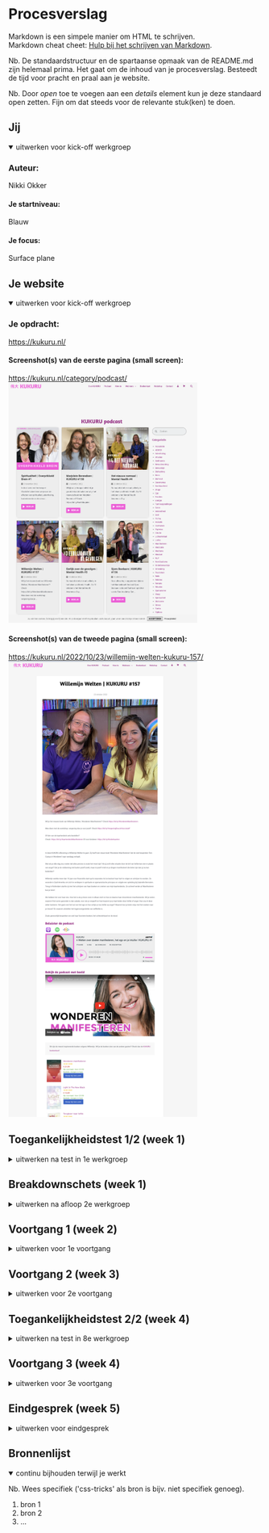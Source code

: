 # Procesverslag
Markdown is een simpele manier om HTML te schrijven.  
Markdown cheat cheet: [Hulp bij het schrijven van Markdown](https://github.com/adam-p/markdown-here/wiki/Markdown-Cheatsheet).

Nb. De standaardstructuur en de spartaanse opmaak van de README.md zijn helemaal prima. Het gaat om de inhoud van je procesverslag. Besteedt de tijd voor pracht en praal aan je website.

Nb. Door *open* toe te voegen aan een *details* element kun je deze standaard open zetten. Fijn om dat steeds voor de relevante stuk(ken) te doen.





## Jij

<details open>
  <summary>uitwerken voor kick-off werkgroep</summary>

  ### Auteur:
  Nikki Okker

  #### Je startniveau:
  Blauw

  #### Je focus:
  Surface plane
 
</details>





## Je website

<details open>
  <summary>uitwerken voor kick-off werkgroep</summary>

  ### Je opdracht:
  https://kukuru.nl/

  #### Screenshot(s) van de eerste pagina (small screen): 
  https://kukuru.nl/category/podcast/
  <img src="readme-images/kukuru1.png" width="375px" alt="Screenshot van de podcast pagina">

  #### Screenshot(s) van de tweede pagina (small screen):
  https://kukuru.nl/2022/10/23/willemijn-welten-kukuru-157/
  <img src="readme-images/kukuru2.png" width="375px" alt="Screenshot van de sprekers pagina">
 
</details>



## Toegankelijkheidstest 1/2 (week 1)

<details>
  <summary>uitwerken na test in 1e werkgroep</summary>

  ### Bevindingen van Kukuru test
  Lijst met je bevindingen die in de test naar voren kwamen:

  #### Screenreader
  Hier korte omschrijving (met indien nodig afbeeldingen)

  Pagina 1: Podcasts
  Bevinding 1: Wanneer ik de Kukuru site open op de homepagina, dan kan ik wél de screenreader starten. Wanneer ik de 'podcast' pagina open en dan pas de     
  screenreader start, dan doet de screenreader het niet. Het zegt steeds "dat je niet naar de content kan komen". Ik moet echt op de homepagina starten met de 
  screenreader, want de screenreader doet het niet op andere pagina's als je ermee start. 
  Bevinding 2: De titel van Kukuru podcasts pagina heeft een gekke titel, je kunt namelijk op deze pagina door de afleveringen heen scrollen. Kukuru is al een podcast, dus ik zou de naam van deze pagina veranderen naar 'podcast afleveringen of kukuru afleveringen'. 
  Bevinding 3: Wanneer je bij de eerste box met content aankomt van één van de afleveringen, dan zegt de website: 'Linkbox' en daarna 'link 2'. Dit zou efficienter en duidelijker kunnen, want het linkt beide naar dezelfde aflevering, alleen de tweede link is eigenlijk een afbeelding. De alt-tekst heirvan zou afbeelding van Giel en Charlotte Labee kunnen zin.
  Bevinding 4: Bij de knop 'Bekijk', zegt de reader dat het een link is, maar het is eigenlijk een knop. Daarbij is de tekst misleidend, want je krijgt alleen de aflevering te lezen, en te horen en je kunt niet echt wat zien alsin dat je direct de beelden van de podcast krijgt of dat je direct de podcast gast hoort praten.
  Bevinding 5: Bij categorieën wordt er de heletijd '.' opsommingsteken gezegd, terwijl dit ook efficienter kan, want nu hoor je steeds: opsommingsteken dit, opsommingsteken dat.. Terwijl je alleen de categorieen wilt horen en niet de geheletijd het woord 'opsommingsteken'. 
  Bevinding 6: De titel 'De populairste kukuru podcasts, zou ik veranderen naar: de populairste afleveringen. 

  Pagina 2: Podcast met Willemijn Welten
  Bevinding 1: Wanneer je door deze pagina heen scrolt, kom je bij de datum van de aflevering. Daar wordt gezegd dat het een lijst is met 1 item. Maar het is geen lijst. Dit is gek gecodeerd. 
  Bevinding 2: De afbeelding wordt gek omschreven op deze pagina. Hier zou ik een tekst als alt-tekst bijzetten met "Afbeelding aflevering met Willemijn Welten". 
  Bevinding 3: Beluister podcast Spotify kan niet met enter. 
  Bevinding 4: Beluister podcast met YouTube kan niet met screenreader. 
  Bevinding 5: Er is een boekenkopje dat mist voor het vinden van de boeken die Willemijn het leukste vind. 
  Bevinding 6: Banner link Storytel x Kukuru zou je betere alt-tekst kunnen neerzetten. 


  #### Muis en Toetsenbord 
  Je kunt bij met tab niet terug door de website heen. Het is duidelijk wat geselecteerd is, wat de focusstand is, alleen visueel wel erg beperkt, gezien je alleen een paar stippel lijntjes ziet. Voor het navigatie menu maakt dit niet uit, maar voor de contentblokken is het erg onduidelijk. Dit kun je oplossen door het visueel dikker of qua kleur duidelijker te maken. Dit geldt vervolgens ook voor alle content op beide pagina's wanneer je er met tab doorheen gaat is het niet dudielijk waar je je precies bevind. De pijltjes werken ook niet alleen tab. 

  #### Motoriek (shocks, elastiekjes)
  Elastiekjes: De elastiekjes zijn geen pretje. Je kunt je handen lastig bewegen, waardoor je minder snel van de ene kant naar de andere kant van de pagina kunt. Daarnaast is klikken ook moeilijker. Toch lukt het aardig, want de kukuru site heeft veel links en knoppen om je doel te bereiken. Wat beter kan is content krachtiger neerzetten, waardoor je minder van onder naar boven hoeft te scrollen. Zo kun je sneller in een kortere sleeptijd op de items (content) van de site klikken.

  Shocks: Grotere knoppen kunnen helpen om minder specifiek te hoeven klikken. Door het shokken kun je minder goed op iets klikken. Grotere vlakken om te klikken helpt dan. Maar bij de website van Kukuru is dat al goed geregeld, je kunt klikken op de titel, de afbeelding, de knop. Alles is inprincipe gelinkt. Alleen de kleinere linkjes zijn lastiger in bijvoorbeeld een tekst. 

  #### Visueel (brillen, contrast, kleurenblind, dark/light). 
  Contrast: Er is weinig contrast wanneer je kleurenblind bent in de site. Dit kunnen we oplossen door meer verschil in kleurgebruik of donkere en lichtere kleuren. Toch is de site voor mensen die visueel niet belemmert worden wel mooi. Het roze op het wit brengt veel contrast. De titels en buttons zouden daarintegen ander vormgegeven kunnenn worden. 

  Kleurenblind: Titels en knoppen zijn qua kleur als je kleurenblind bent erg hetzelfde, er zit weinig contrast in. Het blijft visueel wel behapbaar als in dat het niet te druk is om de site te bekijken. Wat ik zou doen is de knoppen donkerder maken. (= Blue Cone Monochromacy / Achromatomaly). In zwart/wit zie je geen contrast(= Monochromacy / Achromatopsia). Links vallen weg (= Green-Blind / Deuteranopia / Red-Blind / Protanopia). 

  Dark/Light mode: Kukuru heeft geen eigen darkmode op de site. Wanneer je zelf darkmode aanzet veranderd de site niet mee. Dit is erg fel wanneer je het 's avonds bekijkt. Een hoofdpijn kleur qua licht. Dit kunnen we oplossen met een darkmode. 

  Brillen: De website met vlekjes is minder benaderbaar, dan als zonder maar nog steeds goed goed leesbaar. De fonts ook. Hier zou ik niet veel aan aanpassen. De bril met de vlek in het midden was alsof je naar buiten keek. Want in het midden zie je een grote zwarte vlek, dus je moest om die vlek heen kijken. Je zag dan wel wat, maar alleen door het bewegen van je hoofd en niet door je ogen. De site zou je dan met kolommen kunnen indelen en korter en krachtiger de content weergeven. 

</details>



## Breakdownschets (week 1)

<details>
  <summary>uitwerken na afloop 2e werkgroep</summary>

  ### de hele pagina: 
  <img src="readme-images/dummy-plaatje.jpg" width="375px" alt="breakdown van de hele pagina">

  ### dynamisch deel (bijv menu): 
  <img src="readme-images/dummy-plaatje.jpg" width="375px" alt="breakdown van een dynamisch deel">

  ### wellicht nog een dynamisch deel (bijv filter): 
  <img src="readme-images/dummy-plaatje.jpg" width="375px" alt="breakdown van nog een dynamisch deel">

</details>





## Voortgang 1 (week 2)

<details>
  <summary>uitwerken voor 1e voortgang</summary>

  ### Stand van zaken
  hier dit ging goed & dit was lastig (neem ook screenshots op van delen van je website en code)


  ### Agenda voor meeting
  samen met je groepje opstellen

  | student 1      | student 2          | student 3    | student 4        |
  | ---            | ---                | ---          | ---              |
  | dit bespreken  | en dit             | en ik dit    | en dan ik dat    |
  | en dat ook nog | dit als er tijd is | nog een punt | dit wil ik zeker |
  | ...            | ...                | ...          | ...              |


  ### Verslag van meeting
  hier na afloop snel de uitkomsten van de meeting vastleggen

  - punt 1
  - punt 2
  - nog een punt
  - ...

</details>





## Voortgang 2 (week 3)

<details>
  <summary>uitwerken voor 2e voortgang</summary>

  ### Stand van zaken
  hier dit ging goed & dit was lastig (neem ook screenshots op van delen van je website en code)


  ### Agenda voor meeting
  samen met je groepje opstellen

  | student 1      | student 2          | student 3    | student 4        |
  | ---            | ---                | ---          | ---              |
  | dit bespreken  | en dit             | en ik dit    | en dan ik dat    |
  | en dat ook nog | dit als er tijd is | nog een punt | dit wil ik zeker |
  | ...            | ...                | ...          | ...              |


  ### Verslag van meeting
  hier na afloop snel de uitkomsten van de meeting vastleggen

  - punt 1
  - punt 2
  - nog een punt
- ...

</details>





## Toegankelijkheidstest 2/2 (week 4)

<details>
  <summary>uitwerken na test in 8e werkgroep</summary>

  ### Bevindingen
  Lijst met je bevindingen die in de test naar voren kwamen (geef ook aan wat er verbeterd is):

  #### Screenreader
  Hier korte omschrijving (met indien nodig afbeeldingen)

  Hier een omschrijving van hoe het opgelost kan worden (met indien nodig afbeeldingen)


  #### Muis en Toetsenbord 
  Hier korte omschrijving (met indien nodig afbeeldingen)

  Hier een omschrijving van hoe het opgelost kan worden (met indien nodig afbeeldingen)


  #### Motoriek (shocks, elastiekjes)
  Hier korte omschrijving (met indien nodig afbeeldingen)

  Hier een omschrijving van hoe het opgelost kan worden (met indien nodig afbeeldingen)


  #### Visueel (brillen, contrast, kleurenblind, dark/light). 
  Hier korte omschrijving (met indien nodig afbeeldingen)

  Hier een omschrijving van hoe het opgelost kan worden (met indien nodig afbeeldingen)

</details>





## Voortgang 3 (week 4)

<details>
  <summary>uitwerken voor 3e voortgang</summary>

  ### Stand van zaken
  hier dit ging goed & dit was lastig (neem ook screenshots op van delen van je website en code)


  ### Agenda voor meeting
  samen met je groepje opstellen

  | student 1      | student 2          | student 3    | student 4        |
  | ---            | ---                | ---          | ---              |
  | dit bespreken  | en dit             | en ik dit    | en dan ik dat    |
  | en dat ook nog | dit als er tijd is | nog een punt | dit wil ik zeker |
  | ...            | ...                | ...          | ...              |


  ### Verslag van meeting
  hier na afloop snel de uitkomsten van de meeting vastleggen

  - punt 1
  - punt 2
  - nog een punt
  - ...

</details>





## Eindgesprek (week 5)

<details>
  <summary>uitwerken voor eindgesprek</summary>

  ### Je uitkomst - karakteristiek screenshots:
  <img src="readme-images/dummy-plaatje.jpg" width="375px" alt="uitomst opdracht 1">


  ### Dit ging goed/Heb ik geleerd: 
  Korte omschrijving met plaatjes

  <img src="readme-images/dummy-plaatje.jpg" width="375px" alt="top">


  ### Dit was lastig/Is niet gelukt:
  Korte omschrijving met plaatjes

  <img src="readme-images/dummy-plaatje.jpg" width="375px" alt="bummer">
</details>





## Bronnenlijst

<details open>
  <summary>continu bijhouden terwijl je werkt</summary>

  Nb. Wees specifiek ('css-tricks' als bron is bijv. niet specifiek genoeg).

  1. bron 1
  2. bron 2
  3. ...

</details>